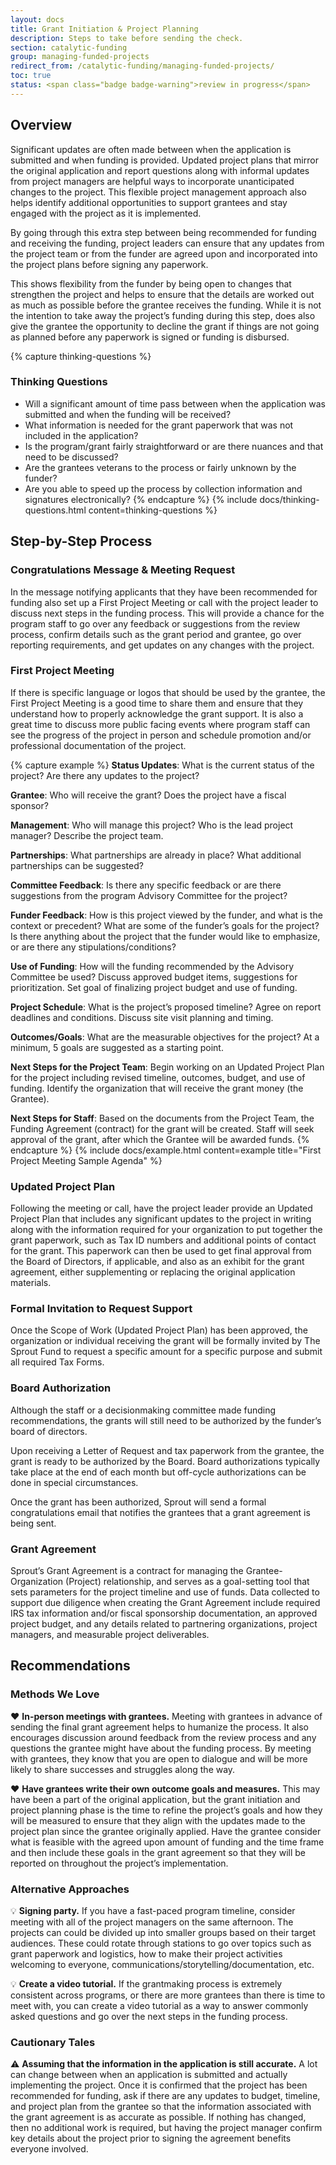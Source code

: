 ```yaml
---
layout: docs
title: Grant Initiation & Project Planning
description: Steps to take before sending the check.
section: catalytic-funding
group: managing-funded-projects
redirect_from: /catalytic-funding/managing-funded-projects/
toc: true
status: <span class="badge badge-warning">review in progress</span>
---
```


## Overview

Significant updates are often made between when the application is submitted and when funding is provided. Updated project plans that mirror the original application and report questions along with informal updates from project managers are helpful ways to incorporate unanticipated changes to the project. This flexible project management approach also helps identify additional opportunities to support grantees and stay engaged with the project as it is implemented.

By going through this extra step between being recommended for funding and receiving the funding, project leaders can ensure that any updates from the project team or from the funder are agreed upon and incorporated into the project plans before signing any paperwork.

This shows flexibility from the funder by being open to changes that strengthen the project and helps to ensure that the details are worked out as much as possible before the grantee receives the funding. While it is not the intention to take away the project’s funding during this step, does also give the grantee the opportunity to decline the grant if things are not going as planned before any paperwork is signed or funding is disbursed.

{% capture thinking-questions %}
### Thinking Questions

* Will a significant amount of time pass between when the application was submitted and when the funding will be received?
* What information is needed for the grant paperwork that was not included in the application?
* Is the program/grant fairly straightforward or are there nuances and that need to be discussed?
* Are the grantees veterans to the process or fairly unknown by the funder?
* Are you able to speed up the process by collection information and signatures electronically?
{% endcapture %}
{% include docs/thinking-questions.html content=thinking-questions %}

## Step-by-Step Process

### Congratulations Message & Meeting Request
In the message notifying applicants that they have been recommended for funding also set up a First Project Meeting or call with the project leader to discuss next steps in the funding process. This will provide a chance for the program staff to go over any feedback or suggestions from the review process, confirm details such as the grant period and grantee, go over reporting requirements, and get updates on any changes with the project.

### First Project Meeting

If there is specific language or logos that should be used by the grantee, the First Project Meeting is a good time to share them and ensure that they understand how to properly acknowledge the grant support. It is also a great time to discuss more public facing events where program staff can see the progress of the project in person and schedule promotion and/or professional documentation of the project.

{% capture example %}
**Status Updates**: What is the current status of the project?  Are there any updates to the project?

**Grantee**: Who will receive the grant? Does the project have a fiscal sponsor?

**Management**: Who will manage this project? Who is the lead project manager? Describe the project team.

**Partnerships**: What partnerships are already in place? What additional partnerships can be suggested?

**Committee Feedback**: Is there any specific feedback or are there suggestions from the program Advisory Committee for the project?

**Funder Feedback**: How is this project viewed by the funder, and what is the context or precedent?  What are some of the funder’s goals for the project?  Is there anything about the project that the funder would like to emphasize, or are there any stipulations/conditions?

**Use of Funding**: How will the funding recommended by the Advisory Committee be used?  Discuss approved budget items, suggestions for prioritization.  Set goal of finalizing project budget and use of funding.

**Project Schedule**: What is the project’s proposed timeline?  Agree on report deadlines and conditions. Discuss site visit planning and timing.

**Outcomes/Goals**: What are the measurable objectives for the project?  At a minimum, 5 goals are suggested as a starting point.

**Next Steps for the Project Team**: Begin working on an Updated Project Plan for the project including revised timeline, outcomes, budget, and use of funding. Identify the organization that will receive the grant money (the Grantee).

**Next Steps for Staff**: Based on the documents from the Project Team, the Funding Agreement (contract) for the grant will be created. Staff will seek approval of the grant, after which the Grantee will be awarded funds.
{% endcapture %}
{% include docs/example.html content=example title="First Project Meeting Sample Agenda" %}

### Updated Project Plan

Following the meeting or call, have the project leader provide an Updated Project Plan that includes any significant updates to the project in writing along with the information required for your organization to put together the grant paperwork, such as Tax ID numbers and additional points of contact for the grant. This paperwork can then be used to get final approval from the Board of Directors, if applicable, and also as an exhibit for the grant agreement, either supplementing or replacing the original application materials.

### Formal Invitation to Request Support

Once the Scope of Work (Updated Project Plan) has been approved, the organization or individual receiving the grant will be formally invited by The Sprout Fund to request a specific amount for a specific purpose and submit all required Tax Forms.

### Board Authorization
Although the staff or a decisionmaking committee made funding recommendations, the grants will still need to be authorized by the funder’s board of directors.

Upon receiving a Letter of Request and tax paperwork from the grantee, the grant is ready to be authorized by the Board. Board authorizations typically take place at the end of each month but off-cycle authorizations can be done in special circumstances.

Once the grant has been authorized, Sprout will send a formal congratulations email that notifies the grantees that a grant agreement is being sent.

### Grant Agreement
Sprout’s Grant Agreement is a contract for managing the Grantee-Organization (Project) relationship, and serves as a goal-setting tool that sets parameters for the project timeline and use of funds.  Data collected to support due diligence when creating the Grant Agreement include required IRS tax information and/or fiscal sponsorship documentation, an approved project budget, and any details related to partnering organizations, project managers, and measurable project deliverables.


## Recommendations

### Methods We Love

:heart: **In-person meetings with grantees.** Meeting with grantees in advance of sending the final grant agreement helps to humanize the process. It also encourages discussion around feedback from the review process and any questions the grantee might have about the funding process. By meeting with grantees, they know that you are open to dialogue and will be more likely to share successes and struggles along the way.

:heart: **Have grantees write their own outcome goals and measures.** This may have been a part of the original application, but the grant initiation and project planning phase is the time to refine the project’s goals and how they will be measured to ensure that they align with the updates made to the project plan since the grantee originally applied. Have the grantee consider what is feasible with the agreed upon amount of funding and the time frame and then include these goals in the grant agreement so that they will be reported on throughout the project’s implementation.

### Alternative Approaches

:bulb: **Signing party.** If you have a fast-paced program timeline, consider meeting with all of the project managers on the same afternoon. The projects can could be divided up into smaller groups based on their target audiences. These could rotate through stations to go over topics such as grant paperwork and logistics, how to make their project activities welcoming to everyone, communications/storytelling/documentation, etc.

:bulb: **Create a video tutorial.** If the grantmaking process is extremely consistent across programs, or there are more grantees than there is time to meet with, you can create a video tutorial as a way to answer commonly asked questions and go over the next steps in the funding process.

### Cautionary Tales

:warning: **Assuming that the information in the application is still accurate.** A lot can change between when an application is submitted and actually implementing the project. Once it is confirmed that the project has been recommended for funding, ask if there are any updates to budget, timeline, and project plan from the grantee so that the information associated with the grant agreement is as accurate as possible. If nothing has changed, then no additional work is required, but having the project manager confirm key details about the project prior to signing the agreement benefits everyone involved.
